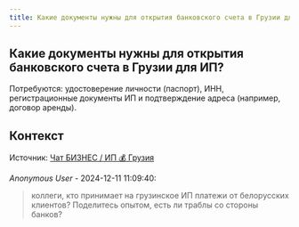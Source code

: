 ```yaml
---
title: Какие документы нужны для открытия банковского счета в Грузии для ИП?
---
```


## Какие документы нужны для открытия банковского счета в Грузии для ИП?

Потребуются: удостоверение личности (паспорт), ИНН, регистрационные документы ИП и подтверждение адреса (например, договор аренды).

## Контекст

Источник: [Чат БИЗНЕС / ИП 💰 Грузия](https://t.me/ip_ge)

_Anonymous User_ - 2024-12-11 11:09:40:

> коллеги, кто принимает на грузинское ИП платежи от белорусских клиентов? Поделитесь опытом, есть ли траблы со стороны банков?
